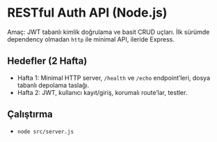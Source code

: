 # RESTful Auth API (Node.js)

Amaç: JWT tabanlı kimlik doğrulama ve basit CRUD uçları. İlk sürümde dependency olmadan `http` ile minimal API, ileride Express.

## Hedefler (2 Hafta)
- Hafta 1: Minimal HTTP server, `/health` ve `/echo` endpoint’leri, dosya tabanlı depolama taslağı.
- Hafta 2: JWT, kullanıcı kayıt/giriş, korumalı route’lar, testler.

## Çalıştırma
- `node src/server.js`

